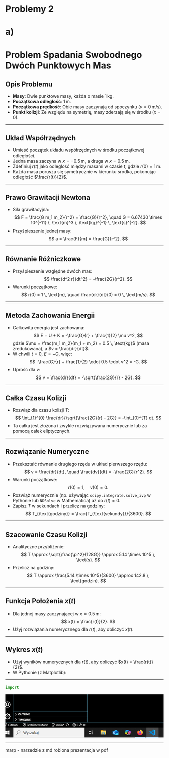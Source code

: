 # Problemy 2 
# a)
# Problem Spadania Swobodnego Dwóch Punktowych Mas

## Opis Problemu
- **Masy**: Dwie punktowe masy, każda o masie $1 \, \text{kg}$.
- **Początkowa odległość**: $1 \, \text{m}$.
- **Początkowa prędkość**: Obie masy zaczynają od spoczynku ($v = 0 \, \text{m/s}$).
- **Punkt kolizji**: Ze względu na symetrię, masy zderzają się w środku ($x = 0$).

---

## Układ Współrzędnych
- Umieść początek układu współrzędnych w środku początkowej odległości.
- Jedna masa zaczyna w $x = -0.5 \, \text{m}$, a druga w $x = 0.5 \, \text{m}$.
- Zdefiniuj $r(t)$ jako odległość między masami w czasie $t$, gdzie $r(0) = 1 \, \text{m}$.
- Każda masa porusza się symetrycznie w kierunku środka, pokonując odległość $\frac{r(t)}{2}$.

---

## Prawo Grawitacji Newtona
- Siła grawitacyjna:
  $$
  F = \frac{G m_1 m_2}{r^2} = \frac{G}{r^2}, \quad G = 6.67430 \times 10^{-11} \, \text{m}^3 \, \text{kg}^{-1} \, \text{s}^{-2}.
  $$
- Przyśpieszenie jednej masy:
  $$
  a = \frac{F}{m} = \frac{G}{r^2}.
  $$

---

## Równanie Różniczkowe
- Przyśpieszenie względne dwóch mas:
  $$
  \frac{d^2 r}{dt^2} = -\frac{2G}{r^2}.
  $$
- Warunki początkowe:
  $$
  r(0) = 1 \, \text{m}, \quad \frac{dr}{dt}(0) = 0 \, \text{m/s}.
  $$

---

## Metoda Zachowania Energii
- Całkowita energia jest zachowana:
  $$
  E = U + K = -\frac{G}{r} + \frac{1}{2} \mu v^2,
  $$
  gdzie $\mu = \frac{m_1 m_2}{m_1 + m_2} = 0.5 \, \text{kg}$ (masa zredukowana), a $v = \frac{dr}{dt}$.
- W chwili $t = 0$, $E = -G$, więc:
  $$
  -\frac{G}{r} + \frac{1}{2} \cdot 0.5 \cdot v^2 = -G.
  $$
- Uprość dla $v$:
  $$
  v = \frac{dr}{dt} = -\sqrt{\frac{2G}{r} - 2G}.
  $$

---

## Całka Czasu Kolizji
- Rozwiąż dla czasu kolizji $T$:
  $$
  \int_{1}^{0} \frac{dr}{\sqrt{\frac{2G}{r} - 2G}} = -\int_{0}^{T} dt.
  $$
- Ta całka jest złożona i zwykle rozwiązywana numerycznie lub za pomocą całek eliptycznych.

---

## Rozwiązanie Numeryczne
- Przekształć równanie drugiego rzędu w układ pierwszego rzędu:
  $$
  v = \frac{dr}{dt}, \quad \frac{dv}{dt} = -\frac{2G}{r^2}.
  $$
- Warunki początkowe:
  $$
  r(0) = 1, \quad v(0) = 0.
  $$
- Rozwiąż numerycznie (np. używając `scipy.integrate.solve_ivp` w Pythonie lub `NDSolve` w Mathematica) aż do $r(t) = 0$.
- Zapisz $T$ w sekundach i przelicz na godziny:
  $$
  T_{\text{godziny}} = \frac{T_{\text{sekundy}}}{3600}.
  $$

---

## Szacowanie Czasu Kolizji
- Analityczne przybliżenie:
  $$
  T \approx \sqrt{\frac{\pi^2}{128G}} \approx 5.14 \times 10^5 \, \text{s}.
  $$
- Przelicz na godziny:
  $$
  T \approx \frac{5.14 \times 10^5}{3600} \approx 142.8 \, \text{godzin}.
  $$

---

## Funkcja Położenia $x(t)$
- Dla jednej masy zaczynającej w $x = 0.5 \, \text{m}$:
  $$
  x(t) = \frac{r(t)}{2}.
  $$
- Użyj rozwiązania numerycznego dla $r(t)$, aby obliczyć $x(t)$.

---

## Wykres $x(t)$
- Użyj wyników numerycznych dla $r(t)$, aby obliczyć $x(t) = \frac{r(t)}{2}$.
- W Pythonie (z Matplotlib):
---

```python
import 
```

![alt text](image.png)

----

marp - narzedzie z md robiona prezentacja w pdf
